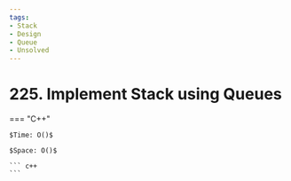 ```yaml
---
tags:
- Stack
- Design
- Queue
- Unsolved
---
```



# 225. Implement Stack using Queues

=== "C++"

    $Time: O()$

    $Space: O()$

    ``` c++
    ```